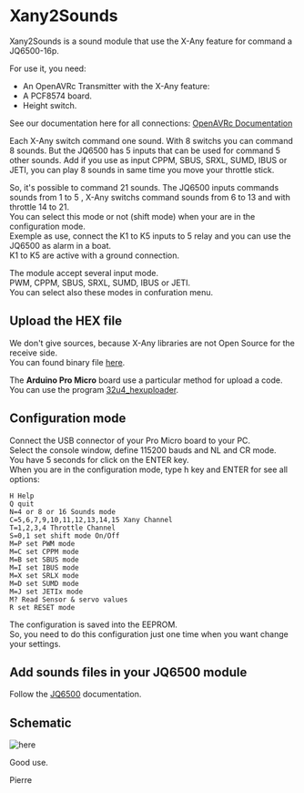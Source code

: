 # Xany2Sounds

Xany2Sounds is a sound module that use the X-Any feature for command a JQ6500-16p.

For use it, you need:
- An OpenAVRc Transmitter with the X-Any feature:
- A PCF8574 board.
- Height switch.

See our documentation here for all connections:
[OpenAVRc Documentation](https://github.com/Ingwie/OpenAVRc_Dev/tree/V3/documentation/Compilez%20votre%20FW%20OpenAVRc_V3.pdf)

Each X-Any switch command one sound.
With 8 switchs you can command 8 sounds.
But the JQ6500 has 5 inputs that can be used for command 5 other sounds.
Add if you use as input CPPM, SBUS, SRXL, SUMD, IBUS or JETI, you can play 8 sounds in same time you move your throttle stick.

So, it's possible to command 21 sounds.
The JQ6500 inputs commands sounds from 1 to 5 , X-Any switchs command sounds from 6 to 13 and with throttle 14 to 21.  
You can select this mode or not (shift mode) when your are in the configuration mode.  
Exemple as use, connect the K1 to K5 inputs to 5 relay and you can use the JQ6500 as alarm in a boat.  
K1 to K5 are active with a ground connection.  

The module accept several input mode.  
PWM, CPPM, SBUS, SRXL, SUMD, IBUS or JETI.  
You can select also these modes in confuration menu.  

## Upload the HEX file
We don't give sources, because X-Any libraries are not Open Source for the receive side.   
You can found binary file [here](https://github.com/Ingwie/OpenAVRc_Hw/tree/V3/Xany2Sounds/Firmware).  

The **Arduino Pro Micro** board use a particular method for upload a code.  
You can use the program [32u4_hexuploader](https://github.com/uriba107/32u4_hexuploader).

## Configuration mode
Connect the USB connector of your Pro Micro board to your PC.  
Select the console window, define 115200 bauds and NL and CR mode.  
You have 5 seconds for click on the ENTER key.  
When you are in the configuration mode, type h key and ENTER for see all options:  

	 
	H Help  
	Q quit  
	N=4 or 8 or 16 Sounds mode  
	C=5,6,7,9,10,11,12,13,14,15 Xany Channel  
	T=1,2,3,4 Throttle Channel  
	S=0,1 set shift mode On/Off  
	M=P set PWM mode  
	M=C set CPPM mode  
	M=B set SBUS mode  
	M=I set IBUS mode  
	M=X set SRLX mode  
	M=D set SUMD mode  
	M=J set JETIx mode  
	M? Read Sensor & servo values  
	R set RESET mode   	 
	 

The configuration is saved into the EEPROM.  
So, you need to do this configuration just one time when you want change your settings.

## Add sounds files in your JQ6500 module  
Follow the [JQ6500](https://sparks.gogo.co.nz/jq6500/index.html) documentation.

## Schematic
![here](https://github.com/Ingwie/OpenAVRc_Hw/tree/V3/Xany2Sounds/Xany2Sounds.jpg)

Good use.

Pierre


